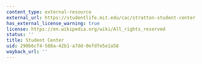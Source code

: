 ```yaml
---
content_type: external-resource
external_url: https://studentlife.mit.edu/cac/stratton-student-center
has_external_license_warning: true
license: https://en.wikipedia.org/wiki/All_rights_reserved
status: ''
title: Student Center
uid: 290b6cf4-588a-42b1-a7dd-0efdfe5e1a58
wayback_url: ''
---
```

